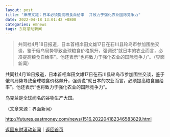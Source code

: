 ```yaml
---
layout: post
title: "岸田文雄：日本必须提高粮食自给率  并致力于强化农业国际竞争力"
date: 2022-04-18 13:01:42 +0800
categories: emnews
tags: 东财滚动新闻
---
```

> 共同社4月18日报道，日本首相岸田文雄17日在石川县轮岛市参加围坐交谈，鉴于俄乌局势导致全球粮食价格飙升，强调说“就日本的农业而言，必须提高粮食自给率”。他还表示“也将致力于强化农业的国际竞争力”。（界面新闻）

<p>共同社4月18日报道，日本首相岸田文雄17日在石川县轮岛市参加围坐交谈，鉴于俄乌局势导致全球粮食价格飙升，强调说“就日本的农业而言，必须提高粮食自给率”。他还表示“也将致力于强化农业的国际竞争力”。</p><p>乌克兰是全球闻名的谷物生产大国。</p><p class="em_media">（文章来源：界面新闻）</p>

<http://futures.eastmoney.com/news/1516,202204182346583829.html>

[返回东财滚动新闻](//finews.withounder.com/emnews/)｜[返回首页](//finews.withounder.com/)
